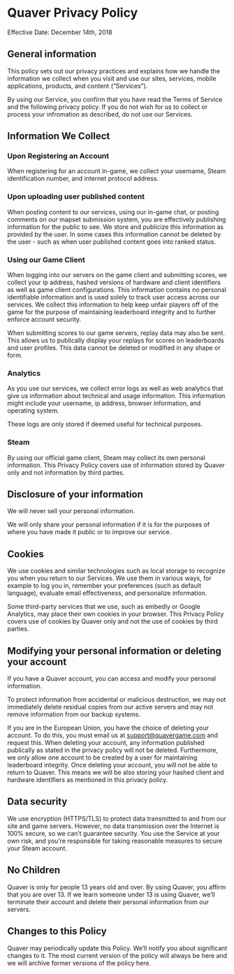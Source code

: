 # Quaver Privacy Policy

Effective Date: December 14th, 2018

## General information

This policy sets out our privacy practices and explains how we handle the information we collect when you visit and use our sites, services, mobile applications, products, and content (“Services”).

By using our Service, you confirm that you have read the Terms of Service and the following privacy policy. If you do not wish for us to collect or process your infromation as described, do not use our Services.

## Information We Collect

### Upon Registering an Account

When registering for an account in-game, we collect your username, Steam identification number, and internet protocol address.

### Upon uploading user published content

When posting content to our services, using our in-game chat, or posting comments on our mapset submission system, you are effectively publishing information for the public to see. We store and publicize this information as provided by the user. In some cases this information cannot be deleted by the user - such as when user published content goes into ranked status.

### Using our Game Client

When logging into our servers on the game client and submitting scores, we collect your ip address, hashed versions of hardware and client identifiers as well as game client configurations. This information contains no personal identifiable information and is used solely to track user access across our services. We collect this information to help keep unfair players off of the game for the purpose of maintaining leaderboard integrity and to further enforce account security. 

When submitting scores to our game servers, replay data may also be sent. This allows us to publically display your replays for scores on leaderboards and user profiles. This data cannot be deleted or modified in any shape or form.

### Analytics

As you use our services, we collect error logs as well as web analytics that give us information about technical and usage information. This information might include your username, ip address, browser information, and operating system.

These logs are only stored if deemed useful for technical purposes.

### Steam

By using our official game client, Steam may collect its own personal information. This Privacy Policy covers use of information stored by Quaver only and not information by third parties.

## Disclosure of your information

We will never sell your personal information.

We will only share your personal information if it is for the purposes of where you have made it public or to improve our service.

## Cookies

We use cookies and similar technologies such as local storage to recognize you when you return to our Services. We use them in various ways, for example to log you in, remember your preferences (such as default language), evaluate email effectiveness, and personalize information.

Some third-party services that we use, such as embedly or Google Analytics, may place their own cookies in your browser. This Privacy Policy covers use of cookies by Quaver only and not the use of cookies by third parties.

## Modifying your personal information or deleting your account

If you have a Quaver account, you can access and modify your personal information.

To protect information from accidental or malicious destruction, we may not immediately delete residual copies from our active servers and may not remove information from our backup systems.

If you are in the European Union, you have the choice of deleting your account. To do this, you must email us at <support@quavergame.com> and request this. When deleting your account, any information published publically as stated in the privacy policy will not be deleted. Furthermore, we only allow one account to be created by a user for maintaining leaderboard integrity. Once deleting your account, you will not be able to return to Quaver. This means we will be also storing your hashed client and hardware identifiers as mentioned in this privacy policy.

## Data security

We use encryption (HTTPS/TLS) to protect data transmitted to and from our site and game servers. However, no data transmission over the Internet is 100% secure, so we can’t guarantee security. You use the Service at your own risk, and you’re responsible for taking reasonable measures to secure your Steam account.

## No Children

Quaver is only for people 13 years old and over. By using Quaver, you affirm that you are over 13. If we learn someone under 13 is using Quaver, we’ll terminate their account and delete their personal information from our servers.

## Changes to this Policy

Quaver may periodically update this Policy. We’ll notify you about significant changes to it. The most current version of the policy will always be here and we will archive former versions of the policy here.
